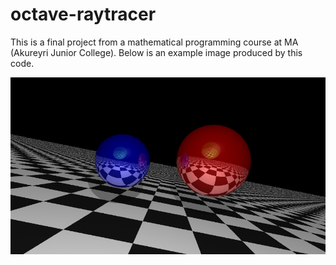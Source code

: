 # octave-raytracer

This is a final project from a mathematical programming course at MA (Akureyri Junior College). Below is an example image produced by this code.

![Output Image](https://github.com/Ingimarsson/octave-raytracer/raw/master/output1.png)
